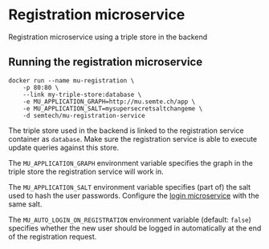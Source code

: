 # Registration microservice
Registration microservice using a triple store in the backend

## Running the registration microservice
    docker run --name mu-registration \
        -p 80:80 \
        --link my-triple-store:database \
        -e MU_APPLICATION_GRAPH=http://mu.semte.ch/app \
        -e MU_APPLICATION_SALT=mysupersecretsaltchangeme \
        -d semtech/mu-registration-service
        
The triple store used in the backend is linked to the registration service container as `database`. Make sure the registration service is able to execute update queries against this store.

The `MU_APPLICATION_GRAPH` environment variable specifies the graph in the triple store the registration service will work in.

The `MU_APPLICATION_SALT` environment variable specifies (part of) the salt used to hash the user passwords. Configure the [login microservice](https://github.com/mu-semtech/login-service) with the same salt.

The `MU_AUTO_LOGIN_ON_REGISTRATION` environment variable (default: `false`) specifies whether the new user should be logged in automatically at the end of the registration request.